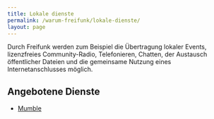 ```yaml
---
title: Lokale dienste
permalink: /warum-freifunk/lokale-dienste/
layout: page
---
```


Durch Freifunk werden zum Beispiel die Übertragung lokaler Events, lizenzfreies Community-Radio, Telefonieren, Chatten, der Austausch öffentlicher Dateien und die gemeinsame Nutzung eines Internetanschlusses möglich.

Angebotene Dienste
----------------

* [Mumble](/warum-freifunk/lokale-dienste/mumble/)
